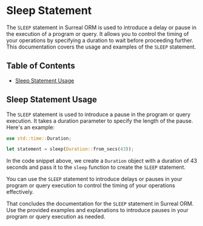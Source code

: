# Sleep Statement

The `SLEEP` statement in Surreal ORM is used to introduce a delay or pause in
the execution of a program or query. It allows you to control the timing of your
operations by specifying a duration to wait before proceeding further. This
documentation covers the usage and examples of the `SLEEP` statement.

## Table of Contents

- [Sleep Statement Usage](#sleep-statement-usage)

## Sleep Statement Usage

The `SLEEP` statement is used to introduce a pause in the program or query
execution. It takes a duration parameter to specify the length of the pause.
Here's an example:

```rust
use std::time::Duration;

let statement = sleep(Duration::from_secs(43));
```

In the code snippet above, we create a `Duration` object with a duration of 43
seconds and pass it to the `sleep` function to create the `SLEEP` statement.

You can use the `SLEEP` statement to introduce delays or pauses in your program
or query execution to control the timing of your operations effectively.

That concludes the documentation for the `SLEEP` statement in Surreal ORM. Use
the provided examples and explanations to introduce pauses in your program or
query execution as needed.

